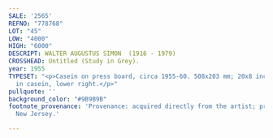 ```yaml
---
SALE: '2565'
REFNO: "778768"
LOT: "45"
LOW: "4000"
HIGH: "6000"
DESCRIPT: WALTER AUGUSTUS SIMON  (1916 - 1979)
CROSSHEAD: Untitled (Study in Grey).
year: 1955
TYPESET: "<p>Casein on press board, circa 1955-60. 508x203 mm; 20x8 inches. Signed
  in casein, lower right.</p>"
pullquote: ''
background_color: "#9B9B9B"
footnote_provenance: 'Provenance: acquired directly from the artist; private collection,
  New Jersey.'

---
```


